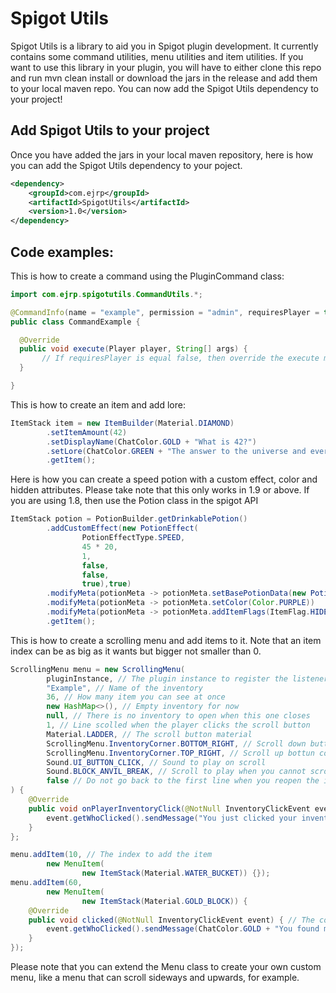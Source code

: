 # Spigot Utils

Spigot Utils is a library to aid you in Spigot plugin development. 
It currently contains some command utilities, menu utilities and item utilities.
If you want to use this library in your plugin, you will have to either clone this repo 
and run mvn clean install or download the jars in the release and add them to your local maven repo.
You can now add the Spigot Utils dependency to your project!

## Add Spigot Utils to your project

Once you have added the jars in your local maven repository, 
here is how you can add the Spigot Utils dependency to your poject.

```xml
<dependency>
    <groupId>com.ejrp</groupId>
    <artifactId>SpigotUtils</artifactId>
    <version>1.0</version>
</dependency>
```

## Code examples: 

This is how to create a command using the PluginCommand class:

```java
import com.ejrp.spigotutils.CommandUtils.*;

@CommandInfo(name = "example", permission = "admin", requiresPlayer = true)
public class CommandExample {

  @Override
  public void execute(Player player, String[] args) { 
       // If requiresPlayer is equal false, then override the execute method with the commandSender parameter
  }

}
```

This is how to create an item and add lore:

```java
ItemStack item = new ItemBuilder(Material.DIAMOND)
        .setItemAmount(42)
        .setDisplayName(ChatColor.GOLD + "What is 42?")
        .setLore(ChatColor.GREEN + "The answer to the universe and everything!")
        .getItem();
```

Here is how you can create a speed potion with a custom effect, color and hidden attributes. 
Please take note that this only works in 1.9 or above. If you are using 1.8, then use the Potion class in the spigot API

```java
ItemStack potion = PotionBuilder.getDrinkablePotion()
        .addCustomEffect(new PotionEffect(
                PotionEffectType.SPEED,
                45 * 20,
                1,
                false,
                false,
                true),true)
        .modifyMeta(potionMeta -> potionMeta.setBasePotionData(new PotionData(PotionType.SPEED)))
        .modifyMeta(potionMeta -> potionMeta.setColor(Color.PURPLE))
        .modifyMeta(potionMeta -> potionMeta.addItemFlags(ItemFlag.HIDE_ATTRIBUTES,ItemFlag.HIDE_POTION_EFFECTS))
        .getItem();
```

This is how to create a scrolling menu and add items to it.
Note that an item index can be as big as it wants but bigger not smaller than 0.
```java
ScrollingMenu menu = new ScrollingMenu(
        pluginInstance, // The plugin instance to register the listeners
        "Example", // Name of the inventory
        36, // How many item you can see at once
        new HashMap<>(), // Empty inventory for now
        null, // There is no inventory to open when this one closes
        1, // Line scolled when the player clicks the scroll button
        Material.LADDER, // The scroll button material
        ScrollingMenu.InventoryCorner.BOTTOM_RIGHT, // Scroll down button corner
        ScrollingMenu.InventoryCorner.TOP_RIGHT, // Scroll up bottun corner
        Sound.UI_BUTTON_CLICK, // Sound to play on scroll
        Sound.BLOCK_ANVIL_BREAK, // Scroll to play when you cannot scroll
        false // Do not go back to the first line when you reopen the inventory
) {
    @Override
    public void onPlayerInventoryClick(@NotNull InventoryClickEvent event) {
        event.getWhoClicked().sendMessage("You just clicked your inventory while viewing this one!");
    }
};

menu.addItem(10, // The index to add the item
        new MenuItem(
                new ItemStack(Material.WATER_BUCKET)) {}); 
menu.addItem(60,
        new MenuItem(
                new ItemStack(Material.GOLD_BLOCK)) {
    @Override
    public void clicked(@NotNull InventoryClickEvent event) { // The code to run when you click this item
        event.getWhoClicked().sendMessage(ChatColor.GOLD + "You found me!");
    }
});
```
Please note that you can extend the Menu class to create your own custom menu, like a menu that can scroll sideways and upwards, for example.
